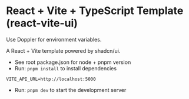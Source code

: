 # React + Vite + TypeScript Template (react-vite-ui)

Use Doppler for environment variables.

A React + Vite template powered by shadcn/ui.

- See root package.json for node + pnpm version
- Run: `pnpm install` to install dependencies

```
VITE_API_URL=http://localhost:5000
```

- Run: `pnpm dev` to start the development server